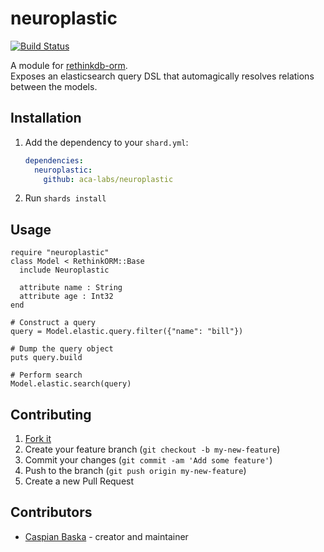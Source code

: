 # neuroplastic

[![Build Status](https://travis-ci.com/spider-gazelle/neuroplastic.svg?branch=master)](https://travis-ci.com/spider-gazelle/neuroplastic)

A module for [rethinkdb-orm](https://github.com/spider-gazelle/rethinkdb-orm).<br>
Exposes an elasticsearch query DSL that automagically resolves relations between the models.

## Installation

1. Add the dependency to your `shard.yml`:

   ```yaml
   dependencies:
     neuroplastic:
       github: aca-labs/neuroplastic
   ```

2. Run `shards install`

## Usage

```crystal
require "neuroplastic"
class Model < RethinkORM::Base
  include Neuroplastic

  attribute name : String
  attribute age : Int32
end

# Construct a query
query = Model.elastic.query.filter({"name": "bill"})

# Dump the query object
puts query.build

# Perform search
Model.elastic.search(query)
```

## Contributing

1. [Fork it](<https://github.com/aca-labs/neuroplastic/fork>)
2. Create your feature branch (`git checkout -b my-new-feature`)
3. Commit your changes (`git commit -am 'Add some feature'`)
4. Push to the branch (`git push origin my-new-feature`)
5. Create a new Pull Request

## Contributors

- [Caspian Baska](https://github.com/Caspiano) - creator and maintainer
